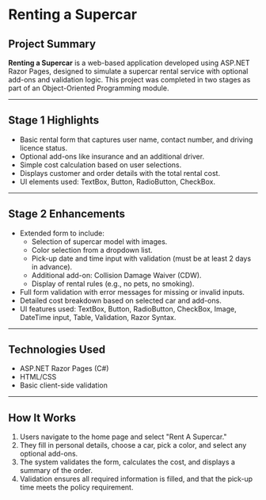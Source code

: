 # Renting a Supercar

## Project Summary

**Renting a Supercar** is a web-based application developed using ASP.NET Razor Pages, designed to simulate a supercar rental service with optional add-ons and validation logic. This project was completed in two stages as part of an Object-Oriented Programming module.

---

## Stage 1 Highlights

- Basic rental form that captures user name, contact number, and driving licence status.
- Optional add-ons like insurance and an additional driver.
- Simple cost calculation based on user selections.
- Displays customer and order details with the total rental cost.
- UI elements used: TextBox, Button, RadioButton, CheckBox.

---

## Stage 2 Enhancements

- Extended form to include:
  - Selection of supercar model with images.
  - Color selection from a dropdown list.
  - Pick-up date and time input with validation (must be at least 2 days in advance).
  - Additional add-on: Collision Damage Waiver (CDW).
  - Display of rental rules (e.g., no pets, no smoking).
- Full form validation with error messages for missing or invalid inputs.
- Detailed cost breakdown based on selected car and add-ons.
- UI features used: TextBox, Button, RadioButton, CheckBox, Image, DateTime input, Table, Validation, Razor Syntax.

---

## Technologies Used

- ASP.NET Razor Pages (C#)
- HTML/CSS
- Basic client-side validation

---

## How It Works

1. Users navigate to the home page and select "Rent A Supercar."
2. They fill in personal details, choose a car, pick a color, and select any optional add-ons.
3. The system validates the form, calculates the cost, and displays a summary of the order.
4. Validation ensures all required information is filled, and that the pick-up time meets the policy requirement.
